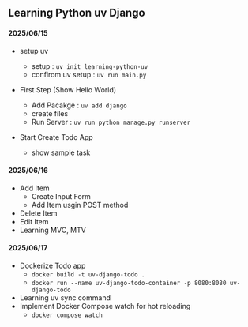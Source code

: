 ## Learning Python uv Django

#### 2025/06/15

- setup uv

  - setup : `uv init learning-python-uv`
  - confirom uv setup : `uv run main.py`

- First Step (Show Hello World)

  - Add Pacakge : `uv add django`
  - create files
  - Run Server : `uv run python manage.py runserver`

- Start Create Todo App
  - show sample task

#### 2025/06/16

- Add Item
  - Create Input Form
  - Add Item usgin POST method
- Delete Item
- Edit Item
- Learning MVC, MTV

#### 2025/06/17

- Dockerize Todo app
  - `docker build -t uv-django-todo .`
  - `docker run --name uv-django-todo-container -p 8080:8080 uv-django-todo`
- Learning uv sync command
- Implement Docker Compose watch for hot reloading
  - `docker compose watch`
